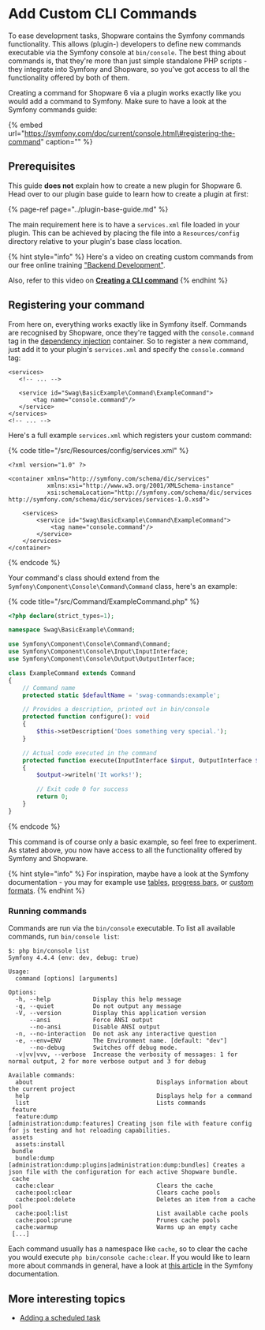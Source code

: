 # Add Custom CLI Commands

To ease development tasks, Shopware contains the Symfony commands functionality. This allows \(plugin-\) developers to define new commands executable via the Symfony console at `bin/console`. The best thing about commands is, that they're more than just simple standalone PHP scripts - they integrate into Symfony and Shopware, so you've got access to all the functionality offered by both of them.

Creating a command for Shopware 6 via a plugin works exactly like you would add a command to Symfony. Make sure to have a look at the Symfony commands guide:
<!-- markdown-link-check-disable-next-line -->
{% embed url="https://symfony.com/doc/current/console.html\#registering-the-command" caption="" %}

## Prerequisites

This guide **does not** explain how to create a new plugin for Shopware 6. Head over to our plugin base guide to learn how to create a plugin at first:

{% page-ref page="../plugin-base-guide.md" %}

The main requirement here is to have a `services.xml` file loaded in your plugin. This can be achieved by placing the file into a `Resources/config` directory relative to your plugin's base class location.

<!-- markdown-link-check-disable-next-line -->
{% hint style="info" %}
Here's a video on creating custom commands from our free online training ["Backend Development"](https://academy.shopware.com/courses/shopware-6-backend-development-with-jisse-reitsma).

Also, refer to this video on **[Creating a CLI command](https://www.youtube.com/watch?v=OL_qNVLLyaI)**
{% endhint %}

## Registering your command

From here on, everything works exactly like in Symfony itself. Commands are recognised by Shopware, once they're tagged with the `console.command` tag in the [dependency injection](dependency-injection.md) container. So to register a new command, just add it to your plugin's `services.xml` and specify the `console.command` tag:

```markup
<services>
   <!-- ... -->

   <service id="Swag\BasicExample\Command\ExampleCommand">
       <tag name="console.command"/>
   </service>
</services>
<!-- ... -->
```

Here's a full example `services.xml` which registers your custom command:

{% code title="<plugin root>/src/Resources/config/services.xml" %}

```markup
<?xml version="1.0" ?>

<container xmlns="http://symfony.com/schema/dic/services"
           xmlns:xsi="http://www.w3.org/2001/XMLSchema-instance"
           xsi:schemaLocation="http://symfony.com/schema/dic/services http://symfony.com/schema/dic/services/services-1.0.xsd">

    <services>
        <service id="Swag\BasicExample\Command\ExampleCommand">
            <tag name="console.command"/>
        </service>
    </services>
</container>
```

{% endcode %}

Your command's class should extend from the `Symfony\Component\Console\Command\Command` class, here's an example:

{% code title="<plugin root>/src/Command/ExampleCommand.php" %}

```php
<?php declare(strict_types=1);

namespace Swag\BasicExample\Command;

use Symfony\Component\Console\Command\Command;
use Symfony\Component\Console\Input\InputInterface;
use Symfony\Component\Console\Output\OutputInterface;

class ExampleCommand extends Command
{
    // Command name
    protected static $defaultName = 'swag-commands:example';

    // Provides a description, printed out in bin/console
    protected function configure(): void
    {
        $this->setDescription('Does something very special.');
    }

    // Actual code executed in the command
    protected function execute(InputInterface $input, OutputInterface $output): int
    {
        $output->writeln('It works!');

        // Exit code 0 for success
        return 0;
    }
}
```

{% endcode %}

This command is of course only a basic example, so feel free to experiment. As stated above, you now have access to all the functionality offered by Symfony and Shopware.

{% hint style="info" %}
For inspiration, maybe have a look at the Symfony documentation - you may for example use [tables](https://symfony.com/doc/current/components/console/helpers/table.html), [progress bars](https://symfony.com/doc/current/components/console/helpers/progressbar.html), or [custom formats](https://symfony.com/doc/current/components/console/helpers/formatterhelper.html).
{% endhint %}

### Running commands

Commands are run via the `bin/console` executable. To list all available commands, run `bin/console list`:

```text
$: php bin/console list
Symfony 4.4.4 (env: dev, debug: true)

Usage:
  command [options] [arguments]

Options:
  -h, --help            Display this help message
  -q, --quiet           Do not output any message
  -V, --version         Display this application version
      --ansi            Force ANSI output
      --no-ansi         Disable ANSI output
  -n, --no-interaction  Do not ask any interactive question
  -e, --env=ENV         The Environment name. [default: "dev"]
      --no-debug        Switches off debug mode.
  -v|vv|vvv, --verbose  Increase the verbosity of messages: 1 for normal output, 2 for more verbose output and 3 for debug

Available commands:
  about                                   Displays information about the current project
  help                                    Displays help for a command
  list                                    Lists commands
 feature
  feature:dump                            [administration:dump:features] Creating json file with feature config for js testing and hot reloading capabilities.
 assets
  assets:install                          
 bundle
  bundle:dump                              [administration:dump:plugins|administration:dump:bundles] Creates a json file with the configuration for each active Shopware bundle.
 cache
  cache:clear                             Clears the cache
  cache:pool:clear                        Clears cache pools
  cache:pool:delete                       Deletes an item from a cache pool
  cache:pool:list                         List available cache pools
  cache:pool:prune                        Prunes cache pools
  cache:warmup                            Warms up an empty cache
 [...]
```

Each command usually has a namespace like `cache`, so to clear the cache you would execute `php bin/console cache:clear`. If you would like to learn more about commands in general, have a look at [this article](https://symfony.com/doc/current/console.html) in the Symfony documentation.

## More interesting topics

* [Adding a scheduled task](add-scheduled-task.md)
